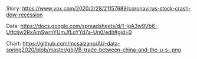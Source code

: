 Story: https://www.vox.com/2020/2/28/21157689/coronavirus-stock-crash-dow-recession

Data: https://docs.google.com/spreadsheets/d/1-IgA3w9Vb6-Utfctjw2RxAmSwrnYUmJfLoYYd7a-Un0/edit#gid=0

Chart: https://github.com/mcsalzano/AU-data-spring2020/blob/master/gbjVB-trade-between-china-and-the-u-s-.png
